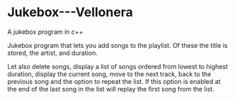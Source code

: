 # Jukebox---Vellonera
A jukebox program in c++

Jukebox program that lets you add songs to the playlist. Of these the title is stored, the artist, and duration.

Let also delete songs, display a list of songs ordered from lowest to highest duration, display the current song, move to the next track, back to the previous song and the option to repeat the list. If this option is enabled at the end of the last song in the list will replay the first song from the list.

